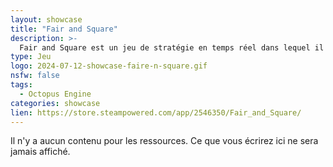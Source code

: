 ```yaml
---
layout: showcase
title: "Fair and Square"
description: >-
  Fair and Square est un jeu de stratégie en temps réel dans lequel il vous faudra défendre votre base contre des vagues d'ennemis de plus en plus puissantes. Heureusement que vous pouvez débloquer des bonus au fur et à mesure que la partie évolue afin de surmonter ce défi. Il sera nécessaire de s'étendre pour récolter des ressources et garder votre base en vie!
type: Jeu
logo: 2024-07-12-showcase-faire-n-square.gif
nsfw: false
tags:
  - Octopus Engine 
categories: showcase
lien: https://store.steampowered.com/app/2546350/Fair_and_Square/
---
```


Il n'y a aucun contenu pour les ressources.
Ce que vous écrirez ici ne sera jamais affiché.
